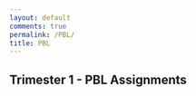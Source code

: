 ```yaml
---
layout: default
comments: true
permalink: /PBL/
title: PBL
---
```

## Trimester 1 - PBL Assignments
